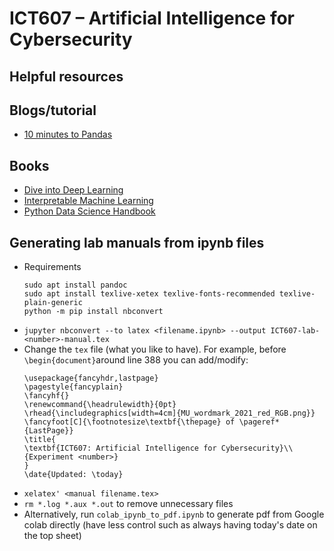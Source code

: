 # ICT607 &ndash; Artificial Intelligence for Cybersecurity

## Helpful resources
## Blogs/tutorial
- [10 minutes to Pandas](https://pandas.pydata.org/pandas-docs/stable/user_guide/10min.html)

## Books
- [Dive into Deep Learning](https://d2l.ai/index.html)
- [Interpretable Machine Learning](https://christophm.github.io/interpretable-ml-book/)
- [Python Data Science Handbook](https://jakevdp.github.io/PythonDataScienceHandbook/)

## Generating lab manuals from ipynb files
- Requirements
    ```
    sudo apt install pandoc
    sudo apt install texlive-xetex texlive-fonts-recommended texlive-plain-generic
    python -m pip install nbconvert
    ```
- `jupyter nbconvert --to latex <filename.ipynb> --output ICT607-lab-<number>-manual.tex`
- Change the `tex` file (what you like to have). For example, before `\begin{document}`around line 388 you can add/modify:
    ```
    \usepackage{fancyhdr,lastpage}
    \pagestyle{fancyplain}
    \fancyhf{}
    \renewcommand{\headrulewidth}{0pt}
    \rhead{\includegraphics[width=4cm]{MU_wordmark_2021_red_RGB.png}}
    \fancyfoot[C]{\footnotesize\textbf{\thepage} of \pageref*{LastPage}}
    \title{
    \textbf{ICT607: Artificial Intelligence for Cybersecurity}\\
    {Experiment <number>}
    }
    \date{Updated: \today} 
    ```
- `xelatex' <manual filename.tex>`
- `rm *.log *.aux *.out` to remove unnecessary files
- Alternatively, run `colab_ipynb_to_pdf.ipynb` to generate pdf from Google colab directly (have less control such as always having today's date on the top sheet)